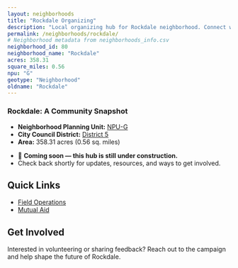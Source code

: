 ```yaml
---
layout: neighborhoods
title: "Rockdale Organizing"
description: "Local organizing hub for Rockdale neighborhood. Connect with field operations, mutual aid, and community organizing efforts."
permalink: /neighborhoods/rockdale/
# Neighborhood metadata from neighborhoods_info.csv
neighborhood_id: 80
neighborhood_name: "Rockdale"
acres: 358.31
square_miles: 0.56
npu: "G"
geotype: "Neighborhood"
oldname: "Rockdale"
---
```


### **Rockdale: A Community Snapshot**

  * **Neighborhood Planning Unit:** [NPU-G](https://www.atlantaga.gov/government/departments/city-planning/neighborhood-planning-units/neighborhood-and-npu-contacts)
  * **City Council District:** [District 5](https://citycouncil.atlantaga.gov/council-members)
  * **Area:** 358.31 acres (0.56 sq. miles)

- 🚧 **Coming soon — this hub is still under construction.**
- Check back shortly for updates, resources, and ways to get involved.

## Quick Links

- [Field Operations](./field-ops/)
- [Mutual Aid](./mutual-aid/)

## Get Involved

Interested in volunteering or sharing feedback? Reach out to the campaign and help shape the future of Rockdale.
